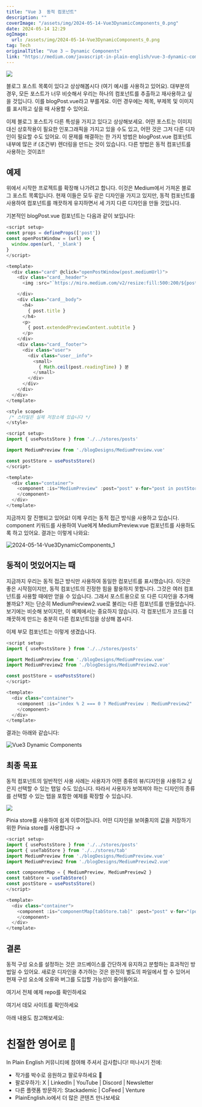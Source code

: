 ```yaml
---
title: "Vue 3  동적 컴포넌트"
description: ""
coverImage: "/assets/img/2024-05-14-Vue3DynamicComponents_0.png"
date: 2024-05-14 12:29
ogImage: 
  url: /assets/img/2024-05-14-Vue3DynamicComponents_0.png
tag: Tech
originalTitle: "Vue 3 — Dynamic Components"
link: "https://medium.com/javascript-in-plain-english/vue-3-dynamic-components-f53cbdc32fa8"
---
```



<img src="/assets/img/2024-05-14-Vue3DynamicComponents_0.png" />

블로그 포스트 목록이 있다고 상상해봅시다 (여기 예시를 사용하고 있어요). 대부분의 경우, 모든 포스트가 너무 비슷해서 우리는 하나의 컴포넌트를 추출하고 재사용하고 싶을 것입니다. 이를 blogPost.vue라고 부를게요. 이런 경우에는 제목, 부제목 및 이미지를 표시하고 싶을 때 사용할 수 있어요.

이제 블로그 포스트가 다른 특성을 가지고 있다고 상상해보세요. 어떤 포스트는 이미지 대신 상호작용이 필요한 인포그래픽을 가지고 있을 수도 있고, 어떤 것은 그저 다른 디자인이 필요할 수도 있어요. 이 문제를 해결하는 한 가지 방법은 blogPost.vue 컴포넌트 내부에 많은 if (조건부) 렌더링을 만드는 것이 있습니다. 다른 방법은 동적 컴포넌트를 사용하는 것이죠!!

## 예제



위에서 시작한 프로젝트를 확장해 나가려고 합니다. 이것은 Medium에서 가져온 블로그 포스트 목록입니다. 현재 이들은 모두 같은 디자인을 가지고 있지만, 동적 컴포넌트를 사용하여 컴포넌트를 깨끗하게 유지하면서 세 가지 다른 디자인을 만들 것입니다.

기본적인 blogPost.vue 컴포넌트는 다음과 같이 보입니다:

```js
<script setup>
const props = defineProps(['post'])
const openPostWindow = (url) => {
  window.open(url, '_blank')
}
</script>

<template>
  <div class="card" @click="openPostWindow(post.mediumUrl)">
    <div class="card__header">
      <img :src="`https://miro.medium.com/v2/resize:fill:500:200/${post.previewImage.id}`" alt="Post Image" class="post-image" />

    </div>
    <div class="card__body">
      <h4>
        { post.title }
      </h4>
      <p>
        { post.extendedPreviewContent.subtitle }
      </p>
    </div>
    <div class="card__footer">
      <div class="user">
        <div class="user__info">
          <small>
            { Math.ceil(post.readingTime) } 분
          </small>
        </div>
      </div>
    </div>
  </div>
</template>

<style scoped>
 /* 스타일은 실제 저장소에 있습니다 */
</style>
```



```javascript
<script setup>
import { usePostsStore } from './../stores/posts'

import MediumPreview from './blogDesigns/MediumPreview.vue'

const postStore = usePostsStore()
</script>

<template>
  <div class="container">
    <component :is="MediumPreview" :post="post" v-for="post in postStore.posts" :key="post.title">
    </component>
  </div>
</template>
```

지금까지 잘 진행되고 있어요! 이제 우리는 동적 접근 방식을 사용하고 있습니다. component 키워드를 사용하여 Vue에게 MediumPreview.vue 컴포넌트를 사용하도록 하고 있어요. 결과는 이렇게 나와요:

![2024-05-14-Vue3DynamicComponents_1](/assets/img/2024-05-14-Vue3DynamicComponents_1.png)




## 동적이 멋있어지는 때

지금까지 우리는 동적 접근 방식만 사용하여 동일한 컴포넌트를 표시했습니다. 이것은 좋은 시작점이지만, 동적 컴포넌트의 진정한 힘을 활용하지 못합니다. 그것은 여러 컴포넌트를 사용할 때에만 얻을 수 있습니다. 그래서 포스트용으로 또 다른 디자인을 추가해 볼까요?
저는 단순히 MediumPreview2.vue로 불리는 다른 컴포넌트를 만들었습니다. 보기에는 비슷해 보이지만, 이 예제에서는 중요하지 않습니다. 각 컴포넌트가 코드를 더 깨끗하게 만드는 충분히 다른 컴포넌트임을 상상해 봅시다.

이제 부모 컴포넌트는 이렇게 생겼습니다.

```js
<script setup>
import { usePostsStore } from './../stores/posts'

import MediumPreview from './blogDesigns/MediumPreview.vue'
import MediumPreview2 from './blogDesigns/MediumPreview2.vue'

const postStore = usePostsStore()
</script>

<template>
  <div class="container">
    <component :is="index % 2 === 0 ? MediumPreview : MediumPreview2" :post="post" v-for="(post, index) in postStore.posts" :key="post.title">
    </component>
  </div>
</template>
```



결과는 아래와 같습니다:

![Vue3 Dynamic Components](/assets/img/2024-05-14-Vue3DynamicComponents_2.png)

## 최종 목표

동적 컴포넌트의 일반적인 사용 사례는 사용자가 어떤 종류의 뷰/디자인을 사용하고 싶은지 선택할 수 있는 탭일 수도 있습니다. 따라서 사용자가 보여져야 하는 디자인의 종류를 선택할 수 있는 탭을 포함한 예제를 확장할 수 있습니다.



<img src="/assets/img/2024-05-14-Vue3DynamicComponents_3.png" />

Pinia store를 사용하여 쉽게 이루어집니다. 어떤 디자인을 보여줄지의 값을 저장하기 위한 Pinia store를 사용합니다 →

```js
<script setup>
import { usePostsStore } from './../stores/posts'
import { useTabStore } from './../stores/tab'
import MediumPreview from './blogDesigns/MediumPreview.vue'
import MediumPreview2 from './blogDesigns/MediumPreview2.vue'

const componentMap = { MediumPreview, MediumPreview2 }
const tabStore = useTabStore()
const postStore = usePostsStore()
</script>

<template>
  <div class="container">
    <component :is="componentMap[tabStore.tab]" :post="post" v-for="(post, index) in postStore.posts" :key="post.title">
    </component>
  </div>
</template>
```

## 결론



동적 구성 요소를 설정하는 것은 코드베이스를 간단하게 유지하고 분할하는 효과적인 방법일 수 있어요. 새로운 디자인을 추가하는 것은 완전히 별도의 파일에서 할 수 있어서 현재 구성 요소에 오류와 버그를 도입할 가능성이 줄어들어요.

여기서 전체 예제 repo를 확인하세요

여기서 데모 사이트를 확인하세요

아래 내용도 참고해보세요:



# 친절한 영어로 🚀

In Plain English 커뮤니티에 참여해 주셔서 감사합니다! 떠나시기 전에:

- 작가를 박수로 응원하고 팔로우하세요 👏
- 팔로우하기: X | LinkedIn | YouTube | Discord | Newsletter
- 다른 플랫폼 방문하기: Stackademic | CoFeed | Venture
- PlainEnglish.io에서 더 많은 콘텐츠 만나보세요